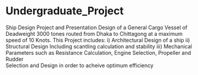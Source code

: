 # Undergraduate_Project
Ship Design Project and Presentation
Design of a General Cargo Vessel of Deadweight 3000 tones routed from Dhaka to Chittagong at a maximum speed of 10 Knots. This Project includes:
  i) Architectural Design of a ship
  ii) Structural Design Including scantling calculation and stability
  iii) Mechanical Parameters such as Resistance Calculation, Engine Selection, Propeller and Rudder     
   Selection and Design in order to acheive optimum efficiency  
